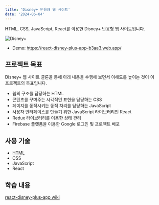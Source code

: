 ```yaml
---
title: 'Disney+ 반응형 웹 사이트'
date: '2024-06-04'
---
```


HTML, CSS, JavaScript, React를 이용한 Disney+ 반응형 웹 사이트입니다.

![Disney+](https://github.com/sehyeongcho/react-disney-plus-app/assets/124948262/5c19259e-7059-4486-8051-eafbbb4204e0)

- Demo: <a href="https://react-disney-plus-app-b3aa3.web.app/" target="_blank">https://react-disney-plus-app-b3aa3.web.app/</a>

## 프로젝트 목표
Disney+ 웹 사이트 클론을 통해 아래 내용을 수행해 보면서 이해도를 높이는 것이 이 프로젝트의 목표입니다.
- 웹의 구조를 담당하는 HTML
- 콘텐츠를 꾸며주는 시각적인 표현을 담당하는 CSS
- 페이지를 동작시키는 동적 처리를 담당하는 JavaScript
- 사용자 인터페이스를 만들기 위한 JavaScript 라이브러리인 React
- Redux 라이브러리를 이용한 상태 관리
- Firebase 플랫폼을 이용한 Google 로그인 및 프로젝트 배포

## 사용 기술
- HTML
- CSS
- JavaScript
- React

## 학습 내용
[react-disney-plus-app wiki](https://github.com/sehyeongcho/react-disney-plus-app/wiki)
